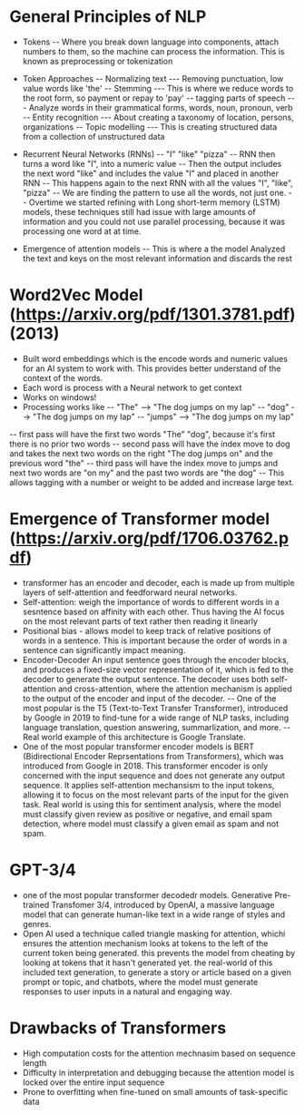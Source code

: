 # General Principles of NLP
- Tokens
-- Where you break down language into components, attach numbers to them, so the machine can process the information. This is known as preprocessing or tokenization
- Token Approaches
-- Normalizing text
--- Removing punctuation, low value words like 'the'
-- Stemming
--- This is where we reduce words to the root form, so payment or repay to 'pay'
-- tagging parts of speech
--- Analyze words in their grammatical forms, words, noun, pronoun, verb
-- Entity recognition
--- About creating a taxonomy of location, persons, organizations
-- Topic modelling
--- This is creating structured data from a collection of unstructured data

- Recurrent Neural Networks (RNNs)
-- "I" "like" "pizza" 
-- RNN then turns a word like "I", into a numeric value
-- Then the output includes the next word "like" and includes the value "I" and placed in another RNN
-- This happens again to the next RNN with all the values "I", "like", "pizza"
-- We are finding the pattern to use all the words, not just one. 
-- Overtime we started refining with Long short-term memory (LSTM) models, these techniques still had issue with large amounts of information and  you could not use parallel processing, because it was processing one word at at time.
- Emergence of attention models
-- This is where a the model Analyzed the text and keys on the most relevant information and discards the rest
# Word2Vec Model (https://arxiv.org/pdf/1301.3781.pdf) (2013)
- Built word embeddings which is the encode words and numeric values for an AI system to work with. This provides better understand of the context of the words.  
- Each word is process with a Neural network to get context
- Works on windows!
- Processing works like
-- "The" --> "The dog jumps on my lap"
-- "dog" --> "The dog jumps on my lap"
-- "jumps" --> "The dog jumps on my lap"

-- first pass will have the first two words "The" "dog", because it's first there is no prior two words
-- second pass will have the index move to dog and takes the next two words on the right "The dog jumps on" and the previous word "the"
-- third pass will have the index move to jumps and next two words are "on my" and the past two words are "the dog" 
-- This allows tagging with a number or weight to be added and increase large text. 
# Emergence of Transformer model (https://arxiv.org/pdf/1706.03762.pdf) 
- transformer has an encoder and decoder, each is made up from multiple layers of self-attention and feedforward neural networks. 
- Self-attention: weigh the importance of words to different words in a sesntence based on affinity with each other. Thus having the AI focus on the most relevant parts of text rather then reading it linearly
- Positional bias - allows model to keep track of relative positions of words in a sentence. This is important because the order of words in a sentence can significantly impact meaning.
- Encoder-Decoder An input sentence goes through the encoder blocks, and produces a fixed-size vector representation of it, which is fed to the decoder to generate the output sentence. The decoder uses both self-attention and cross-attention, where the attention mechanism is applied to the output of the encoder and input of the decoder. 
-- One of the most popular is the T5 (Text-to-Text Transfer Transformer), introduced by Google in 2019 to find-tune for a wide range of NLP tasks, including language translation, question answering, summarlization, and more. 
-- Real world example of this architecture is Google Translate.
- One of the most popular transformer encoder models is BERT (Bidirectional Encoder Reprsentations from Transformers), which was introduced from Google in 2018. This transformer encoder is only concerned with the input sequence and does not generate any output sequence. It applies self-attention mechansism to the input tokens, allowing it to focus on the most relevant parts of the input for the given task. Real world is using this for sentiment analysis, where the model must classify given review as positive or negative, and email spam detection, where model must classify a given email as spam and not spam.
# GPT-3/4 
- one of the most popular transformer decodedr models. Generative Pre-trained Transfomer 3/4, introduced by OpenAI, a massive language model that can generate human-like text in a wide range of styles and genres. 
- Open AI used a technique called triangle masking for attention, whichi ensures the attention mechanism looks at tokens to the left of the current token being generated. this prevents the model from cheating by looking at tokens that it hasn't generated yet. the real-world of this included text generation, to generate a story or article based on a given prompt or topic, and chatbots, where the model must generate responses to user inputs in a natural and engaging way. 
# Drawbacks of Transformers
- High computation costs for the attention mechnasim based on sequence length
- Difficulty in interpretation and debugging because the attention model is locked over the entire input sequence
- Prone to overfitting when fine-tuned on small amounts of task-specific data

